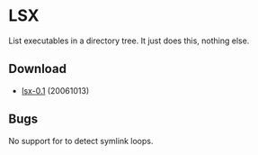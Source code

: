LSX
===
List executables in a directory tree. It just does this, nothing else.

Download
--------
* [lsx-0.1](http://dl.suckless.org/tools/lsx-0.1.tar.gz) (20061013)

Bugs
----
No support for to detect symlink loops.
